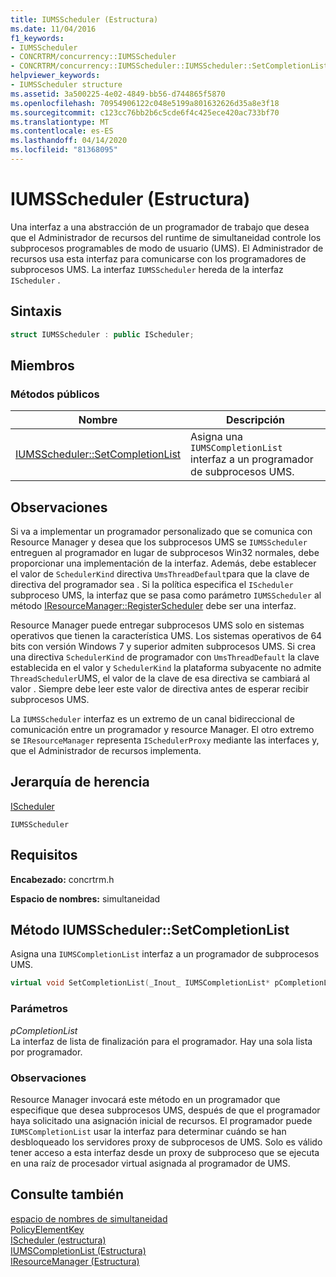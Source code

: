 ```yaml
---
title: IUMSScheduler (Estructura)
ms.date: 11/04/2016
f1_keywords:
- IUMSScheduler
- CONCRTRM/concurrency::IUMSScheduler
- CONCRTRM/concurrency::IUMSScheduler::IUMSScheduler::SetCompletionList
helpviewer_keywords:
- IUMSScheduler structure
ms.assetid: 3a500225-4e02-4849-bb56-d744865f5870
ms.openlocfilehash: 70954906122c048e5199a801632626d35a8e3f18
ms.sourcegitcommit: c123cc76bb2b6c5cde6f4c425ece420ac733bf70
ms.translationtype: MT
ms.contentlocale: es-ES
ms.lasthandoff: 04/14/2020
ms.locfileid: "81368095"
---
```

# <a name="iumsscheduler-structure"></a>IUMSScheduler (Estructura)

Una interfaz a una abstracción de un programador de trabajo que desea que el Administrador de recursos del runtime de simultaneidad controle los subprocesos programables de modo de usuario (UMS). El Administrador de recursos usa esta interfaz para comunicarse con los programadores de subprocesos UMS. La interfaz `IUMSScheduler` hereda de la interfaz `IScheduler` .

## <a name="syntax"></a>Sintaxis

```cpp
struct IUMSScheduler : public IScheduler;
```

## <a name="members"></a>Miembros

### <a name="public-methods"></a>Métodos públicos

|Nombre|Descripción|
|----------|-----------------|
|[IUMSScheduler::SetCompletionList](#setcompletionlist)|Asigna una `IUMSCompletionList` interfaz a un programador de subprocesos UMS.|

## <a name="remarks"></a>Observaciones

Si va a implementar un programador personalizado que se comunica con Resource Manager y desea que los subprocesos UMS se `IUMSScheduler` entreguen al programador en lugar de subprocesos Win32 normales, debe proporcionar una implementación de la interfaz. Además, debe establecer el valor de `SchedulerKind` directiva `UmsThreadDefault`para que la clave de directiva del programador sea . Si la política especifica el `IScheduler` subproceso UMS, la interfaz que se pasa como parámetro `IUMSScheduler` al método [IResourceManager::RegisterScheduler](iresourcemanager-structure.md#registerscheduler) debe ser una interfaz.

Resource Manager puede entregar subprocesos UMS solo en sistemas operativos que tienen la característica UMS. Los sistemas operativos de 64 bits con versión Windows 7 y superior admiten subprocesos UMS. Si crea una directiva `SchedulerKind` de programador con `UmsThreadDefault` la clave establecida en el valor y `SchedulerKind` la plataforma subyacente no admite `ThreadScheduler`UMS, el valor de la clave de esa directiva se cambiará al valor . Siempre debe leer este valor de directiva antes de esperar recibir subprocesos UMS.

La `IUMSScheduler` interfaz es un extremo de un canal bidireccional de comunicación entre un programador y resource Manager. El otro extremo se `IResourceManager` representa `ISchedulerProxy` mediante las interfaces y, que el Administrador de recursos implementa.

## <a name="inheritance-hierarchy"></a>Jerarquía de herencia

[IScheduler](ischeduler-structure.md)

`IUMSScheduler`

## <a name="requirements"></a>Requisitos

**Encabezado:** concrtrm.h

**Espacio de nombres:** simultaneidad

## <a name="iumsschedulersetcompletionlist-method"></a><a name="setcompletionlist"></a>Método IUMSScheduler::SetCompletionList

Asigna una `IUMSCompletionList` interfaz a un programador de subprocesos UMS.

```cpp
virtual void SetCompletionList(_Inout_ IUMSCompletionList* pCompletionList) = 0;
```

### <a name="parameters"></a>Parámetros

*pCompletionList*<br/>
La interfaz de lista de finalización para el programador. Hay una sola lista por programador.

### <a name="remarks"></a>Observaciones

Resource Manager invocará este método en un programador que especifique que desea subprocesos UMS, después de que el programador haya solicitado una asignación inicial de recursos. El programador puede `IUMSCompletionList` usar la interfaz para determinar cuándo se han desbloqueado los servidores proxy de subprocesos de UMS. Solo es válido tener acceso a esta interfaz desde un proxy de subproceso que se ejecuta en una raíz de procesador virtual asignada al programador de UMS.

## <a name="see-also"></a>Consulte también

[espacio de nombres de simultaneidad](concurrency-namespace.md)<br/>
[PolicyElementKey](concurrency-namespace-enums.md)<br/>
[IScheduler (estructura)](ischeduler-structure.md)<br/>
[IUMSCompletionList (Estructura)](iumscompletionlist-structure.md)<br/>
[IResourceManager (Estructura)](iresourcemanager-structure.md)
